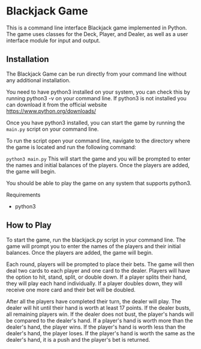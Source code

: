 # Blackjack Game
This is a command line interface Blackjack game implemented in Python. The game uses classes for the Deck, Player, and Dealer, as well as a user interface module for input and output.

## Installation
The Blackjack Game can be run directly from your command line without any additional installation.

You need to have python3 installed on your system, you can check this by running python3 -v on your command line. If python3 is not installed you can download it from the official website https://www.python.org/downloads/

Once you have python3 installed, you can start the game by running the `main.py` script on your command line.

To run the script open your command line, navigate to the directory where the game is located and run the following command:

`python3 main.py`
This will start the game and you will be prompted to enter the names and initial balances of the players. Once the players are added, the game will begin.

You should be able to play the game on any system that supports python3.

Requirements
- python3

## How to Play
To start the game, run the blackjack.py script in your command line. The game will prompt you to enter the names of the players and their initial balances. Once the players are added, the game will begin.

Each round, players will be prompted to place their bets. The game will then deal two cards to each player and one card to the dealer. Players will have the option to hit, stand, split, or double down. If a player splits their hand, they will play each hand individually. If a player doubles down, they will receive one more card and their bet will be doubled.

After all the players have completed their turn, the dealer will play. The dealer will hit until their hand is worth at least 17 points. If the dealer busts, all remaining players win. If the dealer does not bust, the player's hands will be compared to the dealer's hand. If a player's hand is worth more than the dealer's hand, the player wins. If the player's hand is worth less than the dealer's hand, the player loses. If the player's hand is worth the same as the dealer's hand, it is a push and the player's bet is returned.
